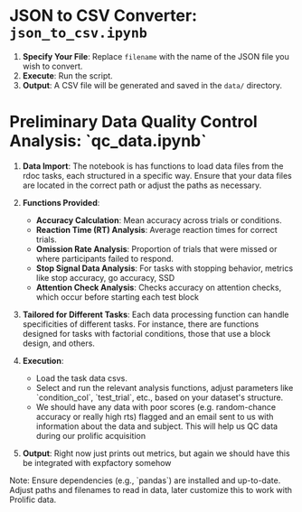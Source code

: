 # JSON to CSV Converter: `json_to_csv.ipynb`

1. **Specify Your File**: Replace `filename` with the name of the JSON file you wish to convert.
2. **Execute**: Run the script.
3. **Output**: A CSV file will be generated and saved in the `data/` directory.

# Preliminary Data Quality Control Analysis: \`qc_data.ipynb\`

1. **Data Import**: The notebook is has functions to load data files from the rdoc tasks, each structured in a specific way. Ensure that your data files are located in the correct path or adjust the paths as necessary.

2. **Functions Provided**:
   - **Accuracy Calculation**: Mean accuracy across trials or conditions.
   - **Reaction Time (RT) Analysis**: Average reaction times for correct trials.
   - **Omission Rate Analysis**: Proportion of trials that were missed or where participants failed to respond.
   - **Stop Signal Data Analysis**: For tasks with stopping behavior, metrics like stop accuracy, go accuracy, SSD
   - **Attention Check Analysis**: Checks accuracy on attention checks, which occur before starting each test block

3. **Tailored for Different Tasks**: Each data processing function can handle specificities of different tasks. For instance, there are functions designed for tasks with factorial conditions, those that use a block design, and others.

4. **Execution**:
   - Load the task data csvs.
   - Select and run the relevant analysis functions, adjust parameters like \`condition_col\`, \`test_trial\`, etc., based on your dataset's structure.
   - We should have any data with poor scores (e.g. random-chance accuracy or really high rts) flagged and an email sent to us with information about the data and subject. This will help us QC data during our prolific acquisition

5. **Output**: Right now just prints out metrics, but again we should have this be integrated with expfactory somehow 

Note: Ensure dependencies (e.g., \`pandas\`) are installed and up-to-date. Adjust paths and filenames to read in data, later customize this to work with Prolific data. 
